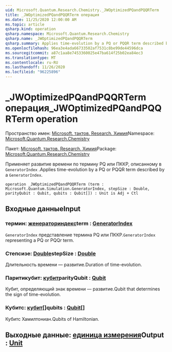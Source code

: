 ```yaml
---
uid: Microsoft.Quantum.Research.Chemistry._JWOptimizedPQandPQQRTerm
title: _JWOptimizedPQandPQQRTerm операция
ms.date: 11/25/2020 12:00:00 AM
ms.topic: article
qsharp.kind: operation
qsharp.namespace: Microsoft.Quantum.Research.Chemistry
qsharp.name: _JWOptimizedPQandPQQRTerm
qsharp.summary: Applies time-evolution by a PQ or PQQR term described by a `GeneratorIndex`.
ms.openlocfilehash: 96ea3e4ada66733502af7531c8be99de44596dca
ms.sourcegitcommit: a87c1aa8e7453360025e47ba614f25b02ea84ec3
ms.translationtype: MT
ms.contentlocale: ru-RU
ms.lasthandoff: 11/26/2020
ms.locfileid: "96225896"
---
```

# <a name="_jwoptimizedpqandpqqrterm-operation"></a><span data-ttu-id="ac1f0-102">_JWOptimizedPQandPQQRTerm операция</span><span class="sxs-lookup"><span data-stu-id="ac1f0-102">_JWOptimizedPQandPQQRTerm operation</span></span>

<span data-ttu-id="ac1f0-103">Пространство имен: [Microsoft. тактов. Research. Химия](xref:Microsoft.Quantum.Research.Chemistry)</span><span class="sxs-lookup"><span data-stu-id="ac1f0-103">Namespace: [Microsoft.Quantum.Research.Chemistry](xref:Microsoft.Quantum.Research.Chemistry)</span></span>

<span data-ttu-id="ac1f0-104">Пакет: [Microsoft. тактов. Research. Химия](https://nuget.org/packages/Microsoft.Quantum.Research.Chemistry)</span><span class="sxs-lookup"><span data-stu-id="ac1f0-104">Package: [Microsoft.Quantum.Research.Chemistry](https://nuget.org/packages/Microsoft.Quantum.Research.Chemistry)</span></span>


<span data-ttu-id="ac1f0-105">Применяет развитие времени по термину PQ или ПККР, описанному в `GeneratorIndex` .</span><span class="sxs-lookup"><span data-stu-id="ac1f0-105">Applies time-evolution by a PQ or PQQR term described by a `GeneratorIndex`.</span></span>

```qsharp
operation _JWOptimizedPQandPQQRTerm (term : Microsoft.Quantum.Simulation.GeneratorIndex, stepSize : Double, parityQubit : Qubit, qubits : Qubit[]) : Unit is Adj + Ctl
```


## <a name="input"></a><span data-ttu-id="ac1f0-106">Входные данные</span><span class="sxs-lookup"><span data-stu-id="ac1f0-106">Input</span></span>

### <a name="term--generatorindex"></a><span data-ttu-id="ac1f0-107">термин: [женераториндекс](xref:Microsoft.Quantum.Simulation.GeneratorIndex)</span><span class="sxs-lookup"><span data-stu-id="ac1f0-107">term : [GeneratorIndex](xref:Microsoft.Quantum.Simulation.GeneratorIndex)</span></span>

<span data-ttu-id="ac1f0-108">`GeneratorIndex` представление термина PQ или ПККР.</span><span class="sxs-lookup"><span data-stu-id="ac1f0-108">`GeneratorIndex` representing a PQ or PQQr term.</span></span>


### <a name="stepsize--double"></a><span data-ttu-id="ac1f0-109">Степсизе: [Double](xref:microsoft.quantum.lang-ref.double)</span><span class="sxs-lookup"><span data-stu-id="ac1f0-109">stepSize : [Double](xref:microsoft.quantum.lang-ref.double)</span></span>

<span data-ttu-id="ac1f0-110">Длительность времени — развитие.</span><span class="sxs-lookup"><span data-stu-id="ac1f0-110">Duration of time-evolution.</span></span>


### <a name="parityqubit--qubit"></a><span data-ttu-id="ac1f0-111">Паритикубит: [кубит](xref:microsoft.quantum.lang-ref.qubit)</span><span class="sxs-lookup"><span data-stu-id="ac1f0-111">parityQubit : [Qubit](xref:microsoft.quantum.lang-ref.qubit)</span></span>

<span data-ttu-id="ac1f0-112">Кубит, определяющий знак времени — развитие.</span><span class="sxs-lookup"><span data-stu-id="ac1f0-112">Qubit that determines the sign of time-evolution.</span></span>


### <a name="qubits--qubit"></a><span data-ttu-id="ac1f0-113">Кубитс: [кубит](xref:microsoft.quantum.lang-ref.qubit)[]</span><span class="sxs-lookup"><span data-stu-id="ac1f0-113">qubits : [Qubit](xref:microsoft.quantum.lang-ref.qubit)[]</span></span>

<span data-ttu-id="ac1f0-114">Кубитс Хамилтониан.</span><span class="sxs-lookup"><span data-stu-id="ac1f0-114">Qubits of Hamiltonian.</span></span>



## <a name="output--unit"></a><span data-ttu-id="ac1f0-115">Выходные данные: [единица измерения](xref:microsoft.quantum.lang-ref.unit)</span><span class="sxs-lookup"><span data-stu-id="ac1f0-115">Output : [Unit](xref:microsoft.quantum.lang-ref.unit)</span></span>

